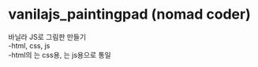 # vanilajs_paintingpad (nomad coder)
바닐라 JS로 그림판 만들기 <br>
-html, css, js <br>
-html의 <class>는 css용, <id>는 js용으로 통일
